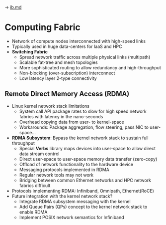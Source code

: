 
→ [ib.md](ib.md)

# Computing Fabric

* Network of compute nodes interconnected with high-speed links
* Typically used in huge data-centers for IaaS and HPC
* **Switching Fabric**
  - Spread network traffic across multiple physical links (multipath)
  - Scalable fat-tree and mesh topologies 
  - More sophisticated routing to allow redundancy and high-throughput
  - Non-blocking (over-subscription) interconnect
  - Low latency layer 2-type connectivity

## Remote Direct Memory Access (RDMA)

* Linux kernel network stack limitations
  - System call API package rates to slow for high speed network fabrics with latency in the nano-seconds 
  - Overhead copying data from user- to kernel-space
  - Workarounds: Package aggregation, flow steering, pass NIC to user-space...
* **RDMA Subsystem**: Bypass the kernel network stack to sustain full throughput
  - Special **Verbs** library maps devices into user-space to allow direct data stream control
  - Direct user-space to user-space memory data transfer (zero-copy)
  - Offload of network functionality to the hardware device
  - Messaging protocols implemented in RDMA
  - Regular network tools may not work
  - Bridging between common Ethernet networks and HPC network fabrics difficult
* Protocols implementing RDMA: Infiniband, Omnipath, Ethernet(RoCE)
* Future integration with the kernel network stack?
  - Integrate RDMA subsystem messaging with the kernel
  - Add Queue Pairs (QPs) concept to the kernel network stack to enable RDMA
  - Implement POSIX network semantics for Infiniband

